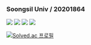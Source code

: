 ### Soongsil Univ / 20201864 

<img src="https://img.shields.io/badge/JAVA-FF6550?style=plastic&logo=Jameson&logoColor=white">  <img src="https://img.shields.io/badge/C-00B1E7?style=plastic&logo=C&logoColor=white">  <img src="https://img.shields.io/badge/C++-00599C?style=plastic&logo=cplusplus&logoColor=white">  <img src="https://img.shields.io/badge/Spring Boot-6DB33F?style=plastic&logo=Spring Boot&logoColor=white">


[![Solved.ac 프로필](http://mazassumnida.wtf/api/v2/generate_badge?boj=youk6767)](https://solved.ac/youk6767)

